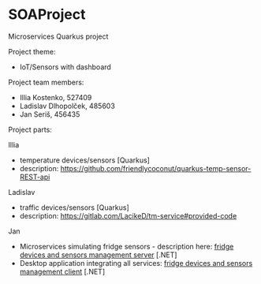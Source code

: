 # SOAProject
Microservices Quarkus project

Project theme:
- IoT/Sensors with dashboard


Project team members:
- Illia Kostenko, 527409
- Ladislav Dlhopolček, 485603
- Jan Seriš, 456435

Project parts:

Illia
- temperature devices/sensors [Quarkus]
- description: https://github.com/friendlycoconut/quarkus-temp-sensor-REST-api

Ladislav
- traffic devices/sensors [Quarkus]
- description: https://gitlab.com/LacikeD/tm-service#provided-code

Jan
- Microservices simulating fridge sensors - description here: [fridge devices and sensors management server](https://gitlab.com/janseris/Microservices.IoT.Fridge) [.NET]
- Desktop application integrating all services: [fridge devices and sensors management client](https://gitlab.com/janseris/Microservices.IoT.Fridge.Client) [.NET]

